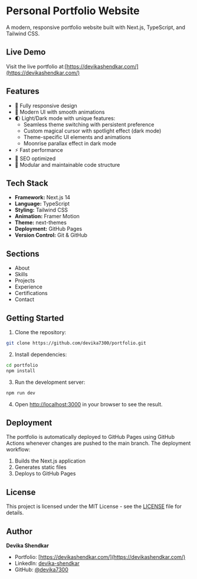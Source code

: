 # Personal Portfolio Website

A modern, responsive portfolio website built with Next.js, TypeScript, and Tailwind CSS.

## Live Demo

Visit the live portfolio at:[https://devikashendkar.com/](https://devikashendkar.com/)

## Features

- 📱 Fully responsive design
- 🎨 Modern UI with smooth animations
- 🌓 Light/Dark mode with unique features:
  - Seamless theme switching with persistent preference
  - Custom magical cursor with spotlight effect (dark mode)
  - Theme-specific UI elements and animations
  - Moonrise parallax effect in dark mode
- ⚡ Fast performance
- 🎯 SEO optimized
- 🧩 Modular and maintainable code structure

## Tech Stack

- **Framework:** Next.js 14
- **Language:** TypeScript
- **Styling:** Tailwind CSS
- **Animation:** Framer Motion
- **Theme:** next-themes
- **Deployment:** GitHub Pages
- **Version Control:** Git & GitHub

## Sections

- About
- Skills
- Projects
- Experience
- Certifications
- Contact

## Getting Started

1. Clone the repository:
```bash
git clone https://github.com/devika7300/portfolio.git
```

2. Install dependencies:
```bash
cd portfolio
npm install
```

3. Run the development server:
```bash
npm run dev
```

4. Open [http://localhost:3000](http://localhost:3000) in your browser to see the result.

## Deployment

The portfolio is automatically deployed to GitHub Pages using GitHub Actions whenever changes are pushed to the main branch. The deployment workflow:

1. Builds the Next.js application
2. Generates static files
3. Deploys to GitHub Pages

## License

This project is licensed under the MIT License - see the [LICENSE](LICENSE) file for details.

## Author

**Devika Shendkar**
- Portfolio: [https://devikashendkar.com/](https://devikashendkar.com/)
- LinkedIn: [devika-shendkar](https://www.linkedin.com/in/devika-shendkar/)
- GitHub: [@devika7300](https://github.com/devika7300)
